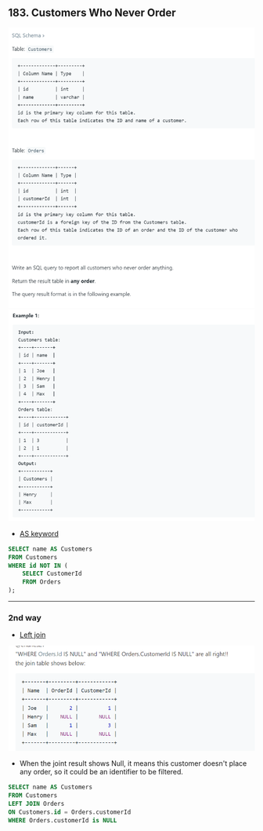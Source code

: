 ## 183. Customers Who Never Order
![](img/2022-10-08-17-47-57.png)
![](img/2022-10-08-17-48-07.png)


- [AS keyword](https://www.w3schools.com/sql/sql_ref_as.asp)

```sql
SELECT name AS Customers 
FROM Customers
WHERE id NOT IN (
    SELECT CustomerId 
    FROM Orders
);
```

---

### 2nd way

- [Left join](https://www.w3schools.com/sql/sql_join_left.asp)

![](img/2022-10-08-22-20-16.png)
- When the joint result shows Null, it means this customer doesn't place any order, so it could be an identifier to be filtered.

```sql
SELECT name AS Customers 
FROM Customers
LEFT JOIN Orders
ON Customers.id = Orders.customerId
WHERE Orders.customerId is NULL
```

